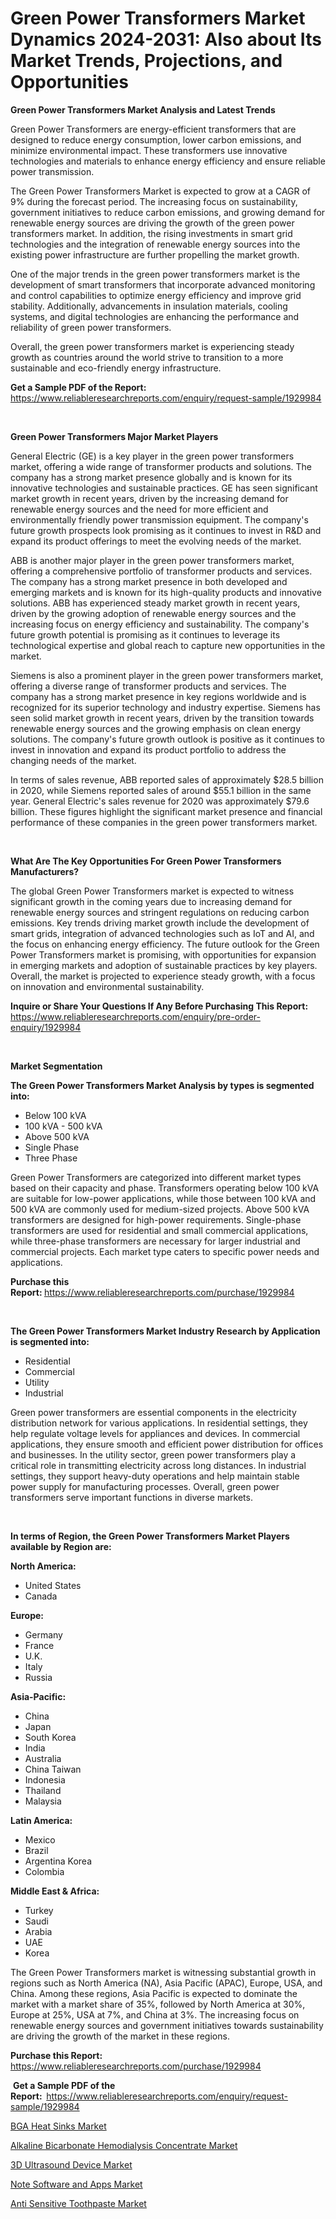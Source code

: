 <p><h1>Green Power Transformers Market Dynamics 2024-2031: Also about Its Market Trends, Projections, and Opportunities</h1></p><p><strong>Green Power Transformers Market Analysis and Latest Trends</strong></p>
<p><p>Green Power Transformers are energy-efficient transformers that are designed to reduce energy consumption, lower carbon emissions, and minimize environmental impact. These transformers use innovative technologies and materials to enhance energy efficiency and ensure reliable power transmission.</p><p>The Green Power Transformers Market is expected to grow at a CAGR of 9% during the forecast period. The increasing focus on sustainability, government initiatives to reduce carbon emissions, and growing demand for renewable energy sources are driving the growth of the green power transformers market. In addition, the rising investments in smart grid technologies and the integration of renewable energy sources into the existing power infrastructure are further propelling the market growth.</p><p>One of the major trends in the green power transformers market is the development of smart transformers that incorporate advanced monitoring and control capabilities to optimize energy efficiency and improve grid stability. Additionally, advancements in insulation materials, cooling systems, and digital technologies are enhancing the performance and reliability of green power transformers.</p><p>Overall, the green power transformers market is experiencing steady growth as countries around the world strive to transition to a more sustainable and eco-friendly energy infrastructure.</p></p>
<p><strong>Get a Sample PDF of the Report:&nbsp;</strong> <a href="https://www.reliableresearchreports.com/enquiry/request-sample/1929984">https://www.reliableresearchreports.com/enquiry/request-sample/1929984</a></p>
<p>&nbsp;</p>
<p><strong>Green Power Transformers Major Market Players</strong></p>
<p><p>General Electric (GE) is a key player in the green power transformers market, offering a wide range of transformer products and solutions. The company has a strong market presence globally and is known for its innovative technologies and sustainable practices. GE has seen significant market growth in recent years, driven by the increasing demand for renewable energy sources and the need for more efficient and environmentally friendly power transmission equipment. The company's future growth prospects look promising as it continues to invest in R&D and expand its product offerings to meet the evolving needs of the market.</p><p>ABB is another major player in the green power transformers market, offering a comprehensive portfolio of transformer products and services. The company has a strong market presence in both developed and emerging markets and is known for its high-quality products and innovative solutions. ABB has experienced steady market growth in recent years, driven by the growing adoption of renewable energy sources and the increasing focus on energy efficiency and sustainability. The company's future growth potential is promising as it continues to leverage its technological expertise and global reach to capture new opportunities in the market.</p><p>Siemens is also a prominent player in the green power transformers market, offering a diverse range of transformer products and services. The company has a strong market presence in key regions worldwide and is recognized for its superior technology and industry expertise. Siemens has seen solid market growth in recent years, driven by the transition towards renewable energy sources and the growing emphasis on clean energy solutions. The company's future growth outlook is positive as it continues to invest in innovation and expand its product portfolio to address the changing needs of the market.</p><p>In terms of sales revenue, ABB reported sales of approximately $28.5 billion in 2020, while Siemens reported sales of around $55.1 billion in the same year. General Electric's sales revenue for 2020 was approximately $79.6 billion. These figures highlight the significant market presence and financial performance of these companies in the green power transformers market.</p></p>
<p>&nbsp;</p>
<p><strong>What Are The Key Opportunities For Green Power Transformers Manufacturers?</strong></p>
<p><p>The global Green Power Transformers market is expected to witness significant growth in the coming years due to increasing demand for renewable energy sources and stringent regulations on reducing carbon emissions. Key trends driving market growth include the development of smart grids, integration of advanced technologies such as IoT and AI, and the focus on enhancing energy efficiency. The future outlook for the Green Power Transformers market is promising, with opportunities for expansion in emerging markets and adoption of sustainable practices by key players. Overall, the market is projected to experience steady growth, with a focus on innovation and environmental sustainability.</p></p>
<p><strong>Inquire or Share Your Questions If Any Before Purchasing This Report:</strong> <a href="https://www.reliableresearchreports.com/enquiry/pre-order-enquiry/1929984">https://www.reliableresearchreports.com/enquiry/pre-order-enquiry/1929984</a></p>
<p>&nbsp;</p>
<p><strong>Market Segmentation</strong></p>
<p><strong>The Green Power Transformers Market Analysis by types is segmented into:</strong></p>
<p><ul><li>Below 100 kVA</li><li>100 kVA - 500 kVA</li><li>Above 500 kVA</li><li>Single Phase</li><li>Three Phase</li></ul></p>
<p><p>Green Power Transformers are categorized into different market types based on their capacity and phase. Transformers operating below 100 kVA are suitable for low-power applications, while those between 100 kVA and 500 kVA are commonly used for medium-sized projects. Above 500 kVA transformers are designed for high-power requirements. Single-phase transformers are used for residential and small commercial applications, while three-phase transformers are necessary for larger industrial and commercial projects. Each market type caters to specific power needs and applications.</p></p>
<p><strong>Purchase this Report:&nbsp;</strong><a href="https://www.reliableresearchreports.com/purchase/1929984">https://www.reliableresearchreports.com/purchase/1929984</a></p>
<p>&nbsp;</p>
<p><strong>The Green Power Transformers Market Industry Research by Application is segmented into:</strong></p>
<p><ul><li>Residential</li><li>Commercial</li><li>Utility</li><li>Industrial</li></ul></p>
<p><p>Green power transformers are essential components in the electricity distribution network for various applications. In residential settings, they help regulate voltage levels for appliances and devices. In commercial applications, they ensure smooth and efficient power distribution for offices and businesses. In the utility sector, green power transformers play a critical role in transmitting electricity across long distances. In industrial settings, they support heavy-duty operations and help maintain stable power supply for manufacturing processes. Overall, green power transformers serve important functions in diverse markets.</p></p>
<p>&nbsp;</p>
<p><strong>In terms of Region, the Green Power Transformers Market Players available by Region are:</strong></p>
<p>
    <p> <strong> North America: </strong>
        <ul>
            <li>United States</li>
            <li>Canada</li>
        </ul>
        </p> 
    <p> <strong> Europe: </strong>
        <ul>
            <li>Germany</li>
            <li>France</li>
            <li>U.K.</li>
            <li>Italy</li>
            <li>Russia</li>
        </ul>
        </p> 
    <p> <strong> Asia-Pacific: </strong>
        <ul>
            <li>China</li>
            <li>Japan</li>
            <li>South Korea</li>
            <li>India</li>
            <li>Australia</li>
            <li>China Taiwan</li>
            <li>Indonesia</li>
            <li>Thailand</li>
            <li>Malaysia</li>
        </ul>
        </p> 
    <p> <strong> Latin America: </strong>
        <ul>
            <li>Mexico</li>
            <li>Brazil</li>
            <li>Argentina Korea</li>
            <li>Colombia</li>
        </ul>
        </p> 
    <p> <strong> Middle East & Africa: </strong>
        <ul>
            <li>Turkey</li>
            <li>Saudi</li>
            <li>Arabia</li>
            <li>UAE</li>
            <li>Korea</li>
        </ul>
    </p>
    </p>
<p><p>The Green Power Transformers market is witnessing substantial growth in regions such as North America (NA), Asia Pacific (APAC), Europe, USA, and China. Among these regions, Asia Pacific is expected to dominate the market with a market share of 35%, followed by North America at 30%, Europe at 25%, USA at 7%, and China at 3%. The increasing focus on renewable energy sources and government initiatives towards sustainability are driving the growth of the market in these regions.</p></p>
<p><strong>Purchase this Report: </strong><a href="https://www.reliableresearchreports.com/purchase/1929984">https://www.reliableresearchreports.com/purchase/1929984</a></p>
<p>&nbsp;<strong>Get a Sample PDF of the Report:&nbsp;&nbsp;</strong><a href="https://www.reliableresearchreports.com/enquiry/request-sample/1929984">https://www.reliableresearchreports.com/enquiry/request-sample/1929984</a></p>
<p><strong></strong></p>
<p><p><a href="https://view.publitas.com/reportprime-1/bga-heat-sinks-market-size-evaluating-its-market-trends-growth-and-projections-2024-2031/">BGA Heat Sinks Market</a></p><p><a href="https://silk-columnist-571.notion.site/Alkaline-Bicarbonate-Hemodialysis-Concentrate-Market-Research-Report-The-Key-To-Successful-Business-65ecc94bc8164e59a3cc17afdf226233">Alkaline Bicarbonate Hemodialysis Concentrate Market</a></p><p><a href="https://github.com/danielneavesallisons03mba/Market-Research-Report-List-1/blob/main/3d-ultrasound-device-market.md">3D Ultrasound Device Market</a></p><p><a href="https://cat-emmental-94b.notion.site/Note-Software-and-Apps-Market-Furnish-Information-about-Market-Size-Market-Share-Market-Dynamics--d68a527e511a421b8528f05653c1cba6">Note Software and Apps Market</a></p><p><a href="https://view.publitas.com/reportprime-1/anti-sensitive-toothpaste-market-with-the-goal-of-estimating-the-market-size-and-future-growth-potential-of-various-market-segments-based-on-component-applications-end-user-and-region/">Anti Sensitive Toothpaste Market</a></p></p>